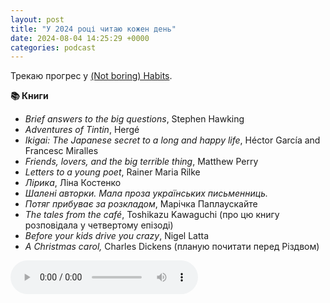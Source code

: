 ```yaml
---
layout: post
title: "У 2024 році читаю кожен день"
date: 2024-08-04 14:25:29 +0000
categories: podcast
---
```


<p>Трекаю прогрес у ⁠<a href="https://www.notboring.software/product/habits" target="_blank" rel="noopener noreferer">(Not boring) Habits</a>⁠. </p>
<p><strong>📚 Книги</strong></p>
<ul>
 <li><em>Brief answers to the big questions</em>, Stephen Hawking</li>
 <li><em>Adventures of Tintin</em>, Hergé</li>
  <li><em>Ikigai: The Japanese secret to a long and happy life</em>, Héctor García and Francesc Miralles</li>
  <li><em>Friends, lovers, and the big terrible thing</em>, Matthew Perry</li>
  <li><em>Letters to a young poet</em>, Rainer Maria Rilke</li>
  <li><em>Лірика</em>, Ліна Костенко</li>
  <li><em>Шалені авторки. Мала проза українських письменниць.</em></li>
  <li><em>Потяг прибуває за розкладом</em>, Марічка Паплаускайте</li>
  <li><em>The tales from the café</em>, Toshikazu Kawaguchi (про цю книгу розповідала у четвертому епізоді)</li>
  <li><em>Before your kids drive you crazy</em>, Nigel Latta</li>
  <li><em>A Christmas carol,</em> Charles Dickens (планую почитати перед Різдвом)<br></li>
</ul>


<audio controls>
  <source src="https://anchor.fm/s/f887d5f4/podcast/play/90036544/https%3A%2F%2Fd3ctxlq1ktw2nl.cloudfront.net%2Fstaging%2F2024-7-4%2Fd1dabf1f-5e09-f186-ac99-9410f82dc702.mp3" type="audio/mpeg">
  Your browser does not support the audio element.
</audio>
